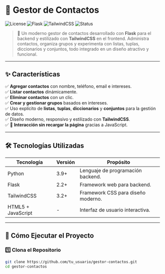 # 📒 **Gestor de Contactos**  
![License](https://img.shields.io/badge/License-MIT-blue.svg) ![Flask](https://img.shields.io/badge/Flask-2.2%2B-blue.svg) ![TailwindCSS](https://img.shields.io/badge/TailwindCSS-3.2%2B-blueviolet.svg) ![Status](https://img.shields.io/badge/Status-Completed-brightgreen.svg)  

> 🚀 Un moderno gestor de contactos desarrollado con **Flask** para el backend y estilizado con **TailwindCSS** en el frontend. Administra contactos, organiza grupos y experimenta con listas, tuplas, diccionarios y conjuntos, todo integrado en un diseño atractivo y funcional.

---

## ✨ **Características**

✅ **Agregar contactos** con nombre, teléfono, email e intereses.  
✅ **Listar contactos** dinámicamente.  
✅ **Eliminar contactos** con un clic.  
✅ **Crear y gestionar grupos** basados en intereses.  
✅ Uso explícito de **listas**, **tuplas**, **diccionarios** y **conjuntos** para la gestión de datos.  
✅ Diseño moderno, responsivo y estilizado con **TailwindCSS**.  
✅ 🚦 **Interacción sin recargar la página** gracias a JavaScript.

---

## 🛠️ **Tecnologías Utilizadas**

| Tecnología         | Versión   | Propósito                      |
|--------------------|-----------|--------------------------------|
| Python             | 3.9+      | Lenguaje de programación backend. |
| Flask              | 2.2+      | Framework web para backend.     |
| TailwindCSS        | 3.2+      | Framework CSS para diseño moderno. |
| HTML5 + JavaScript | -         | Interfaz de usuario interactiva.|

---

## 🚀 **Cómo Ejecutar el Proyecto**

### 1️⃣ Clona el Repositorio  
```bash
git clone https://github.com/tu_usuario/gestor-contactos.git
cd gestor-contactos

